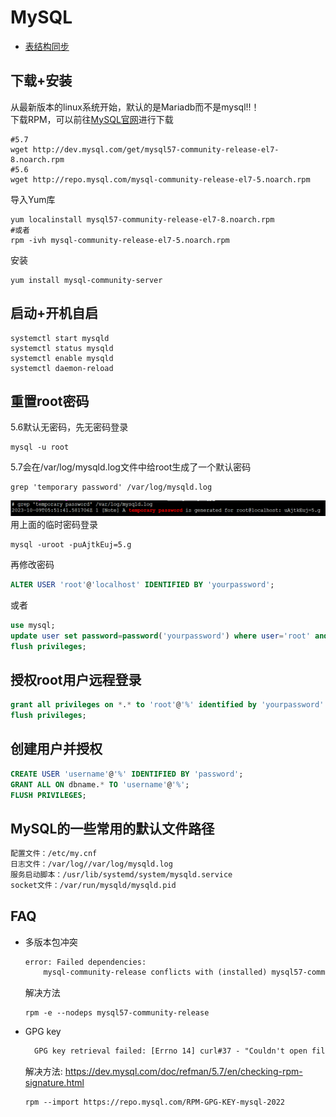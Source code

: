 # MySQL

- [表结构同步](./mysql-schema-sync.md)

## 下载+安装
从最新版本的linux系统开始，默认的是Mariadb而不是mysql!!！ <br>
下载RPM，可以前往[MySQL官网](http://dev.mysql.com/downloads/repo/yum/)进行下载
```shell
#5.7
wget http://dev.mysql.com/get/mysql57-community-release-el7-8.noarch.rpm
#5.6
wget http://repo.mysql.com/mysql-community-release-el7-5.noarch.rpm
```
导入Yum库
```shell
yum localinstall mysql57-community-release-el7-8.noarch.rpm
#或者
rpm -ivh mysql-community-release-el7-5.noarch.rpm
```
安装
```shell
yum install mysql-community-server
```

## 启动+开机自启
```shell
systemctl start mysqld
systemctl status mysqld
systemctl enable mysqld
systemctl daemon-reload
```

## 重置root密码
5.6默认无密码，先无密码登录
```shell
mysql -u root
```
5.7会在/var/log/mysqld.log文件中给root生成了一个默认密码
```shell
grep 'temporary password' /var/log/mysqld.log
```
![img](images/mysql_default_password.png)
用上面的临时密码登录
```shell
mysql -uroot -puAjtkEuj=5.g
```
再修改密码
```sql
ALTER USER 'root'@'localhost' IDENTIFIED BY 'yourpassword';
```
或者
```sql
use mysql;  
update user set password=password('yourpassword') where user='root' and host='localhost';  
flush privileges;  
```

## 授权root用户远程登录
```sql
grant all privileges on *.* to 'root'@'%' identified by 'yourpassword' with grant option;  
flush privileges;
```

## 创建用户并授权
```sql
CREATE USER 'username'@'%' IDENTIFIED BY 'password';
GRANT ALL ON dbname.* TO 'username'@'%';
FLUSH PRIVILEGES;
```

## MySQL的一些常用的默认文件路径
```txt
配置文件：/etc/my.cnf 
日志文件：/var/log//var/log/mysqld.log 
服务启动脚本：/usr/lib/systemd/system/mysqld.service 
socket文件：/var/run/mysqld/mysqld.pid
```

## FAQ
- 多版本包冲突
  ```txt
  error: Failed dependencies:
	  mysql-community-release conflicts with (installed) mysql57-community-release-el7-8.noarch
	```
	解决方法
	```shell
	rpm -e --nodeps mysql57-community-release
	```
- GPG key
  ```txt
	GPG key retrieval failed: [Errno 14] curl#37 - "Couldn't open file /etc/pki/rpm-gpg/RPM-GPG-KEY-mysql"
	```
	解决方法: https://dev.mysql.com/doc/refman/5.7/en/checking-rpm-signature.html
	```shell
	rpm --import https://repo.mysql.com/RPM-GPG-KEY-mysql-2022
	```